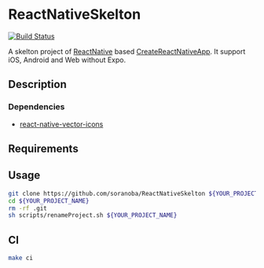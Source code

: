 # ReactNativeSkelton
[![Build Status](https://app.bitrise.io/app/0e02772d9cedf334/status.svg?token=ZtpKDsXah_XE80i-4MKIVw&branch=master)](https://app.bitrise.io/app/0e02772d9cedf334)

A skelton project of [ReactNative](https://facebook.github.io/react-native/) based [CreateReactNativeApp](https://github.com/react-community/create-react-native-app).
It support iOS, Android and Web without Expo.

## Description

### Dependencies

- [react-native-vector-icons](https://github.com/oblador/react-native-vector-icons)

## Requirements

## Usage

```bash
git clone https://github.com/soranoba/ReactNativeSkelton ${YOUR_PROJECT_NAME}
cd ${YOUR_PROJECT_NAME}
rm -rf .git
sh scripts/renameProject.sh ${YOUR_PROJECT_NAME}
```

## CI

```bash
make ci
```
